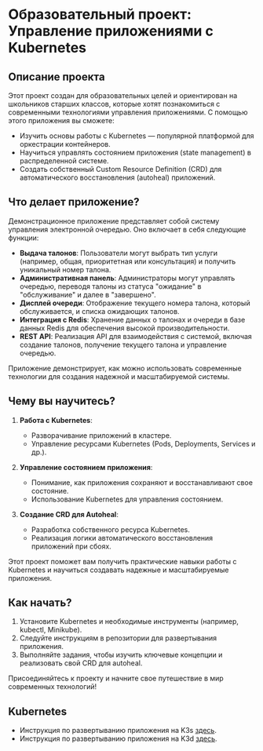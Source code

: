 # Образовательный проект: Управление приложениями с Kubernetes

## Описание проекта

Этот проект создан для образовательных целей и ориентирован на школьников старших классов, которые хотят познакомиться с современными технологиями управления приложениями. С помощью этого приложения вы сможете:

- Изучить основы работы с Kubernetes — популярной платформой для оркестрации контейнеров.
- Научиться управлять состоянием приложения (state management) в распределенной системе.
- Создать собственный Custom Resource Definition (CRD) для автоматического восстановления (autoheal) приложений.

## Что делает приложение?

Демонстрационное приложение представляет собой систему управления электронной очередью. Оно включает в себя следующие функции:

- **Выдача талонов**: Пользователи могут выбрать тип услуги (например, общая, приоритетная или консультация) и получить уникальный номер талона.
- **Административная панель**: Администраторы могут управлять очередью, переводя талоны из статуса "ожидание" в "обслуживание" и далее в "завершено".
- **Дисплей очереди**: Отображение текущего номера талона, который обслуживается, и списка ожидающих талонов.
- **Интеграция с Redis**: Хранение данных о талонах и очереди в базе данных Redis для обеспечения высокой производительности.
- **REST API**: Реализация API для взаимодействия с системой, включая создание талонов, получение текущего талона и управление очередью.

Приложение демонстрирует, как можно использовать современные технологии для создания надежной и масштабируемой системы.

## Чему вы научитесь?

1. **Работа с Kubernetes**:
   - Разворачивание приложений в кластере.
   - Управление ресурсами Kubernetes (Pods, Deployments, Services и др.).

2. **Управление состоянием приложения**:
   - Понимание, как приложения сохраняют и восстанавливают свое состояние.
   - Использование Kubernetes для управления состоянием.

3. **Создание CRD для Autoheal**:
   - Разработка собственного ресурса Kubernetes.
   - Реализация логики автоматического восстановления приложений при сбоях.

Этот проект поможет вам получить практические навыки работы с Kubernetes и научиться создавать надежные и масштабируемые приложения.

## Как начать?

1. Установите Kubernetes и необходимые инструменты (например, kubectl, Minikube).
2. Следуйте инструкциям в репозитории для развертывания приложения.
3. Выполняйте задания, чтобы изучить ключевые концепции и реализовать свой CRD для autoheal.

Присоединяйтесь к проекту и начните свое путешествие в мир современных технологий!

## Kubernetes

- Инструкция по развертыванию приложения на K3s [здесь](docs/k3s-startup.md).
- Инструкция по развертыванию приложения на K3d [здесь](docs/k3d-startup.md).
